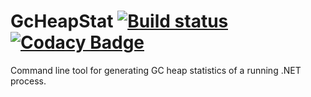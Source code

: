 # GcHeapStat [![Build status](https://ci.appveyor.com/api/projects/status/2k0ds7ypn7vitdk8?svg=true)](https://ci.appveyor.com/project/alpinskiy/gcheapstat) [![Codacy Badge](https://api.codacy.com/project/badge/Grade/3b99c9352dc7495383808c7824c0b420)](https://www.codacy.com/manual/malpinskiy/gcheapstat?utm_source=github.com&amp;utm_medium=referral&amp;utm_content=alpinskiy/gcheapstat&amp;utm_campaign=Badge_Grade)
Command line tool for generating GC heap statistics of a running .NET process.
